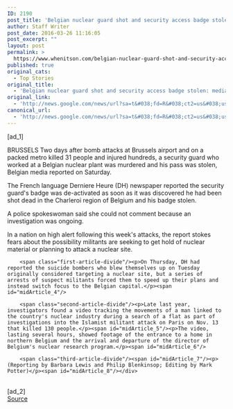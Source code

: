 ```yaml
---
ID: 2190
post_title: 'Belgian nuclear guard shot and security access badge stolen: media &#8211; Reuters'
author: Staff Writer
post_date: 2016-03-26 11:16:05
post_excerpt: ""
layout: post
permalink: >
  https://www.whenitson.com/belgian-nuclear-guard-shot-and-security-access-badge-stolen-media-reuters/
published: true
original_cats:
  - Top Stories
original_title:
  - 'Belgian nuclear guard shot and security access badge stolen: media - Reuters'
original_link:
  - 'http://news.google.com/news/url?sa=t&#038;fd=R&#038;ct2=us&#038;usg=AFQjCNEZR1iVNJBUwGkpPYJGrsdEGeZMag&#038;clid=c3a7d30bb8a4878e06b80cf16b898331&#038;cid=52779069279157&#038;ei=dG_2VtDlDYSHhQGVnrW4AQ&#038;url=http://www.reuters.com/article/us-belgium-blast-nuclear-idUSKCN0WS09E'
canonical_url:
  - 'http://news.google.com/news/url?sa=t&#038;fd=R&#038;ct2=us&#038;usg=AFQjCNEZR1iVNJBUwGkpPYJGrsdEGeZMag&#038;clid=c3a7d30bb8a4878e06b80cf16b898331&#038;cid=52779069279157&#038;ei=dG_2VtDlDYSHhQGVnrW4AQ&#038;url=http://www.reuters.com/article/us-belgium-blast-nuclear-idUSKCN0WS09E'
---
```

 [ad_1]
<br><div id="articleText">
<span id="midArticle_start"/>

<span class="focusParagraph" readability="6"><p><span class="articleLocation">BRUSSELS</span> Two days after bomb attacks at Brussels airport and on a packed metro killed 31 people and injured hundreds, a security guard who worked at a Belgian nuclear plant was murdered and his pass was stolen, Belgian media reported on Saturday.</p></span><span id="midArticle_0"/><p>The French language Derniere Heure (DH) newspaper reported the security guard's badge was de-activated as soon as it was discovered he had been shot dead in the Charleroi region of Belgium and his badge stolen.</p><span id="midArticle_1"/><p>A police spokeswoman said she could not comment because an investigation was ongoing.</p><span id="midArticle_2"/><p>In a nation on high alert following this week's attacks, the report stokes fears about the possibility militants are seeking to get hold of nuclear material or planning to attack a nuclear site.</p><span id="midArticle_3"/>
        
        <span class="first-article-divide"/><p>On Thursday, DH had reported the suicide bombers who blew themselves up on Tuesday originally considered targeting a nuclear site, but a series of arrests of suspect militants forced them to speed up their plans and instead switch focus to the Belgian capital.</p><span id="midArticle_4"/>
        
        <span class="second-article-divide"/><p>Late last year, investigators found a video tracking the movements of a man linked to the country's nuclear industry during a search of a flat as part of investigations into the Islamist militant attack on Paris on Nov. 13 that killed 130 people.</p><span id="midArticle_5"/><p>The video, lasting several hours, showed footage of the entrance to a home in northern Belgium and the arrival and departure of the director of Belgium's nuclear research program.</p><span id="midArticle_6"/>
        
        <span class="third-article-divide"/><span id="midArticle_7"/><p> (Reporting by Barbara Lewis and Philip Blenkinsop; Editing by Mark Potter)</p><span id="midArticle_8"/></div>
<br>[ad_2]
<br><a href="http://news.google.com/news/url?sa=t&#038;fd=R&#038;ct2=us&#038;usg=AFQjCNEZR1iVNJBUwGkpPYJGrsdEGeZMag&#038;clid=c3a7d30bb8a4878e06b80cf16b898331&#038;cid=52779069279157&#038;ei=dG_2VtDlDYSHhQGVnrW4AQ&#038;url=http://www.reuters.com/article/us-belgium-blast-nuclear-idUSKCN0WS09E">Source </a>